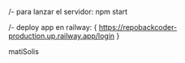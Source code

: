 /- para lanzar el servidor:
    npm start   

/- deploy app en railway:
{ https://repobackcoder-production.up.railway.app/login }
































matiSolis